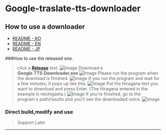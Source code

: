 Google-traslate-tts-downloader
==============================
How to use a downloader
-------------------------
- [README - KO](https://github.com/moole100/Google-traslate-tts-downloader/blob/main/README.md)
- [README - EN](https://github.com/moole100/Google-traslate-tts-downloader/blob/main/README%20-%20EN.md)
- [README - JP](https://github.com/moole100/Google-traslate-tts-downloader/blob/main/README%20-%20JP.md)

###How to use the released one.
>click a **[Release](https://github.com/moole100/Google-traslate-tts-downloader/releases)** text.
![Image](https://media.discordapp.net/attachments/699182482985058314/780007696069296158/unknown.png?width=1239&height=697)
>Download a **Google.TTS.Downloader.exe**
![Image](https://cdn.discordapp.com/attachments/699182482985058314/780008182708961300/unknown.png)
>Please run the program when the download is finished.
![Image](https://cdn.discordapp.com/attachments/699182482985058314/780008696934957066/unknown.png)
>If you run the program and wait for a few minutes, it pops up like this.
![Image](https://cdn.discordapp.com/attachments/699182482985058314/780008948563443742/unknown.png)
>Put the Hiragana text you want to download and press Enter. (The Hiragana entered in the example is nechigaeta.)
![Image](https://cdn.discordapp.com/attachments/699182482985058314/780011009728315412/unknown.png)
>If you're finished, go to the program's path/results and you'll see the downloaded voice.
![Image](https://media.discordapp.net/attachments/699182482985058314/780023983247982612/unknown.png?width=786&height=698)

### Direct build,modify and use
>Support Later
--------------------------------------------------------------------------------------------------------------------------------------------------------------------------------------------------------------------

